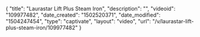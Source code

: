 {
    "title": "Laurastar Lift Plus Steam Iron",
    "description": "",
    "videoid": "109977482",
    "date_created": "1502520371",
    "date_modified": "1504247454",
    "type": "captivate",
    "layout": "video",
    "url": "\/v\/laurastar-lift-plus-steam-iron\/109977482"
}